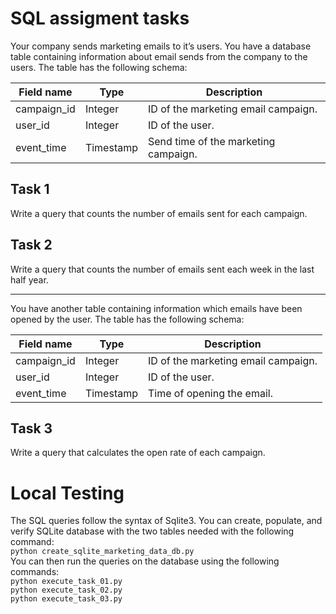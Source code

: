 # SQL assigment tasks

Your company sends marketing emails to it’s users.
You have a database table containing information about email sends from the company to 
the users. The table has the following schema:

| Field name   | Type       | Description                            |
|--------------|------------|----------------------------------------|
| campaign_id  | Integer    | ID of the marketing email campaign.    |
| user_id      | Integer    | ID of the user.                       |
| event_time   | Timestamp  | Send time of the marketing campaign.  |

## Task 1
Write a query that counts the number of emails sent for each campaign.

## Task 2
Write a query that counts the number of emails sent each week in the last half year.

----------------------------------------------------------------------------------------------------------------------------

You have another table containing information which emails have been opened by the user.
The table has the following schema:

| Field name   | Type       | Description                         |
|--------------|------------|-------------------------------------|
| campaign_id  | Integer    | ID of the marketing email campaign. |
| user_id      | Integer    | ID of the user.                     |
| event_time   | Timestamp  | Time of opening the email.          |

## Task 3
Write a query that calculates the open rate of each campaign.


# Local Testing
The SQL queries follow the syntax of Sqlite3.
You can create, populate, and verify SQLite database with the two tables needed with the following command:
<br>`python create_sqlite_marketing_data_db.py`
<br>You can then run the queries on the database using the following commands:
<br>`python execute_task_01.py`
<br>`python execute_task_02.py`
<br>`python execute_task_03.py`